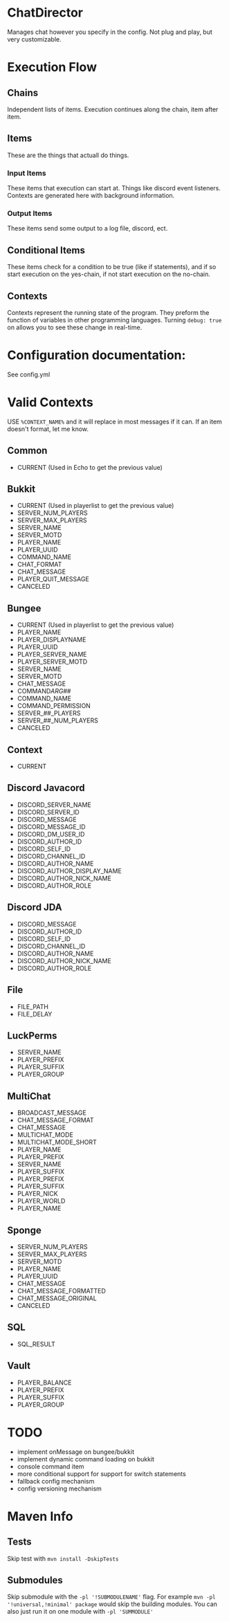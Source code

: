 # ChatDirector

Manages chat however you specify in the config. Not plug and play, but very customizable.

# Execution Flow

## Chains

Independent lists of items. Execution continues along the chain, item after item.

## Items

These are the things that actuall do things.

### Input Items

These items that execution can start at. Things like discord event listeners. Contexts are generated here with background information.

### Output Items

These items send some output to a log file, discord, ect.

## Conditional Items

These items check for a condition to be true (like if statements), and if so start execution on the yes-chain, if not start execution on the no-chain.

## Contexts

Contexts represent the running state of the program. They preform the function of variables in other programming languages. Turning `debug: true` on allows you to see these change in real-time.

# Configuration documentation:

See config.yml

# Valid Contexts

USE `%CONTEXT_NAME%` and it will replace in most messages if it can. If an item doesn't format, let me know.

## Common

- CURRENT (Used in Echo to get the previous value)

## Bukkit

- CURRENT (Used in playerlist to get the previous value)
- SERVER_NUM_PLAYERS
- SERVER_MAX_PLAYERS
- SERVER_NAME
- SERVER_MOTD
- PLAYER_NAME
- PLAYER_UUID
- COMMAND_NAME
- CHAT_FORMAT
- CHAT_MESSAGE
- PLAYER_QUIT_MESSAGE
- CANCELED

## Bungee

- CURRENT (Used in playerlist to get the previous value)
- PLAYER_NAME
- PLAYER_DISPLAYNAME
- PLAYER_UUID
- PLAYER_SERVER_NAME
- PLAYER_SERVER_MOTD
- SERVER_NAME
- SERVER_MOTD
- CHAT_MESSAGE
- COMMAND*ARG*##
- COMMAND_NAME
- COMMAND_PERMISSION
- SERVER\_##\_PLAYERS
- SERVER\_##\_NUM_PLAYERS
- CANCELED

## Context

- CURRENT

## Discord Javacord

- DISCORD_SERVER_NAME
- DISCORD_SERVER_ID
- DISCORD_MESSAGE
- DISCORD_MESSAGE_ID
- DISCORD_DM_USER_ID
- DISCORD_AUTHOR_ID
- DISCORD_SELF_ID
- DISCORD_CHANNEL_ID
- DISCORD_AUTHOR_NAME
- DISCORD_AUTHOR_DISPLAY_NAME
- DISCORD_AUTHOR_NICK_NAME
- DISCORD_AUTHOR_ROLE

## Discord JDA

- DISCORD_MESSAGE
- DISCORD_AUTHOR_ID
- DISCORD_SELF_ID
- DISCORD_CHANNEL_ID
- DISCORD_AUTHOR_NAME
- DISCORD_AUTHOR_NICK_NAME
- DISCORD_AUTHOR_ROLE

## File

- FILE_PATH
- FILE_DELAY

## LuckPerms

- SERVER_NAME
- PLAYER_PREFIX
- PLAYER_SUFFIX
- PLAYER_GROUP

## MultiChat

- BROADCAST_MESSAGE
- CHAT_MESSAGE_FORMAT
- CHAT_MESSAGE
- MULTICHAT_MODE
- MULTICHAT_MODE_SHORT
- PLAYER_NAME
- PLAYER_PREFIX
- SERVER_NAME
- PLAYER_SUFFIX
- PLAYER_PREFIX
- PLAYER_SUFFIX
- PLAYER_NICK
- PLAYER_WORLD
- PLAYER_NAME

## Sponge

- SERVER_NUM_PLAYERS
- SERVER_MAX_PLAYERS
- SERVER_MOTD
- PLAYER_NAME
- PLAYER_UUID
- CHAT_MESSAGE
- CHAT_MESSAGE_FORMATTED
- CHAT_MESSAGE_ORIGINAL
- CANCELED

## SQL

- SQL_RESULT

## Vault

- PLAYER_BALANCE
- PLAYER_PREFIX
- PLAYER_SUFFIX
- PLAYER_GROUP

# TODO

- implement onMessage on bungee/bukkit
- implement dynamic command loading on bukkit
- console command item
- more conditional support for support for switch statements
- fallback config mechanism
- config versioning mechanism

# Maven Info

## Tests

Skip test with `mvn install -DskipTests`

## Submodules

Skip submodule with the `-pl '!SUBMODULENAME'` flag. For example `mvn -pl '!universal,!minimal' package` would skip the building modules.
You can also just run it on one module with `-pl 'SUMMODULE'`
